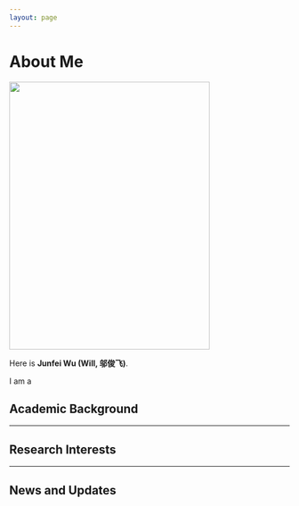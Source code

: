 ```yaml
---
layout: page
---
```


# About Me

<img src="https://junfeiwu.github.io/junfeiwu.jpg" class="floatpic" width="360" height="480">

Here is **Junfei Wu (Will, 邬俊飞)**.

I am a 




[//]: # ()
[//]: # (I am a senior undergrad majoring in EECS at Fuzhou University and Maynooth University &#40;Combined degrees&#41;. Currently, I)

[//]: # (serve as a research assistant at the IIoT-Lab, advised)

[//]: # (by [Prof. Zhezhuang Xu]&#40;https://www.researchgate.net/profile/Zhezhuang-Xu&#41;)

[//]: # (and [Dr. Meng Yuan]&#40;https://www.researchgate.net/profile/Meng-Yuan-4&#41;. I also spent a lovely summer research program)

[//]: # (with [Prof. Pietro Liò]&#40;https://www.cl.cam.ac.uk/~pl219/&#41; at Cambridge University. Recently, I have been selected as an)

[//]: # (**AAAI UC Scholar**.)

[//]: # ()
[//]: # (If you are interested in any aspect of me, I would love to chat and collaborate, please email me at - *hanlin[dot])

[//]: # (cai[at]ieee[dot]org*)

## Academic Background

[//]: # (- **Sep 2024 - Future：**Cambridge University &#40;Incoming EE MPhil, supervised)

[//]: # (  by [Prof. Ozgur B. Akan]&#40;https://ioe.eng.cam.ac.uk/directory/akan&#41;&#41;)

[//]: # (- **Sep 2020 - June 2024:** Maynooth University &#40;BSc, EECS&#41;)

[//]: # (- **Sep 2020 - June 2024:** Fuzhou University &#40;BEng, EECS&#41;)

[//]: # (- **June 2022 - Nov 2022:** Cambridge University &#40;Internship&#41;)

---

## Research Interests

[//]: # ()
[//]: # (- Internet of Everything)

[//]: # (- Cyber-Physical System)

[//]: # (- Industrial Informatics)

[//]: # (- Applied Machine Learning)

[//]: # (- [My latest research proposal &#40;Dec 2023&#41;]&#40;https://caihanlin.com/file/proposal-2023.pdf&#41;🔗)

[//]: # (My current research focuses on practical problems that artificial intelligence faces in real life. My interests are on)

[//]: # (the **Machine Learning** and its applications in **Industrial IoT**. In a word, advanced technologies like ML and IoT)

[//]: # (positively influence the life of everybody. I wish to devote my talent to this meaningful cause and bring well-being to)

[//]: # (society.)

---

## News and Updates

[//]: # (- **May 2024：**My undergraduate thesis won the Best Project Award &#40;Top 1/300&#41; 🎉)

[//]: # ()
[//]: # (- **April 2024：**Our work *BLEGuard* has been accepted to [MobiSys 2024]&#40;https://www.sigmobile.org/mobisys/2024/&#41; as a)

[//]: # ()
[//]: # (  poster paper. See you in Japan!)

[//]: # ()
[//]: # (- **March 2024：**Very excited to get a MPhil offer from Engineering department at Cambridge University!)

[//]: # ()
[//]: # (- **Dec 2023：**Very excited to be selected)

[//]: # ()
[//]: # (  as [AAAI-24 UC Scholar]&#40;https://aaai.org/aaai-conference/undergraduate-consortium-program/&#41;. See you in Canada!)

[//]: # ()
[//]: # (- **Dec 2023：**Got a MSc offer from the physics department of Imperial College London.)

[//]: # ()
[//]: # (- **Aug 2023：**Happy to be awarded the FEPG Scholarship.)

[//]: # ()
[//]: # (- **May 2023：**Happy to be awarded the XiamenAir Scholarship.)

[//]: # ()
[//]: # (- **May 2023：**Collected the Finalist Award in MCM 2023 &#40;Top 1%&#41;.)

[//]: # ()
[//]: # (- **Jun 2022：**Started research programme at [Cambridge AI Group]&#40;https://www.cl.cam.ac.uk/research/ai/&#41;, advised by)

[//]: # ()
[//]: # (  Prof. Pietro Liò.)

[//]: # (<blockquote class="twitter-tweet"><p lang="en" dir="ltr">Thrilled to be an AAAI-UC Scholar at <a href="https://twitter.com/hashtag/AAAI24?src=hash&amp;ref_src=twsrc%5Etfw">#AAAI24</a>, thanks to <a href="https://twitter.com/hashtag/AAAI?src=hash&amp;ref_src=twsrc%5Etfw">#AAAI</a> &amp; <a href="https://twitter.com/hashtag/GoogleExploreCSR?src=hash&amp;ref_src=twsrc%5Etfw">#GoogleExploreCSR</a> for the sponsorship. Grateful for the knowledge gained and new friendships formed.<br><br>Wonderful trip in Vancouver. Looking forward to staying connected with all.<a href="https://twitter.com/hashtag/AAAI24?src=hash&amp;ref_src=twsrc%5Etfw">#AAAI24</a> <a href="https://twitter.com/hashtag/Vancouver?src=hash&amp;ref_src=twsrc%5Etfw">#Vancouver</a> <a href="https://twitter.com/hashtag/GoogleExploreCSR?src=hash&amp;ref_src=twsrc%5Etfw">#GoogleExploreCSR</a> <a href="https://t.co/wUQUp8XlSM">pic.twitter.com/wUQUp8XlSM</a></p>&mdash; Hanlin CAI &#40;seeking a PhD position 2025&#41; &#40;@lancecai2002&#41; <a href="https://twitter.com/lancecai2002/status/1762210025173344260?ref_src=twsrc%5Etfw">February 26, 2024</a></blockquote> <script async src="https://platform.twitter.com/widgets.js" charset="utf-8"></script>)

